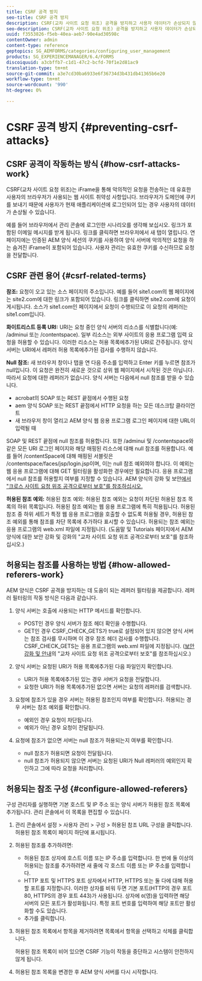 ```yaml
---
title: CSRF 공격 방지
seo-title: CSRF 공격 방지
description: CSRF(교차 사이트 요청 위조) 공격을 방지하고 사용자 데이터가 손상되지 않도록 보호하는 방법을 알아봅니다.
seo-description: CSRF(교차 사이트 요청 위조) 공격을 방지하고 사용자 데이터가 손상되지 않도록 보호하는 방법을 알아봅니다.
uuid: f3553826-f5eb-40ea-aeb7-90e4ad30598c
contentOwner: admin
content-type: reference
geptopics: SG_AEMFORMS/categories/configuring_user_management
products: SG_EXPERIENCEMANAGER/6.4/FORMS
discoiquuid: a3cbffb7-c1d1-47c2-bcfd-70f1e2d81ac9
translation-type: tm+mt
source-git-commit: a3e7cd30ba6933e6f36734d3b431db41365b6e20
workflow-type: tm+mt
source-wordcount: '990'
ht-degree: 0%

---
```



# CSRF 공격 방지 {#preventing-csrf-attacks}

## CSRF 공격이 작동하는 방식 {#how-csrf-attacks-work}

CSRF(교차 사이트 요청 위조)는 iFrame을 통해 악의적인 요청을 전송하는 데 유효한 사용자의 브라우저가 사용되는 웹 사이트 취약성 사항입니다. 브라우저가 도메인에 쿠키를 보내기 때문에 사용자가 현재 애플리케이션에 로그인되어 있는 경우 사용자의 데이터가 손상될 수 있습니다.

예를 들어 브라우저에서 관리 콘솔에 로그인한 시나리오를 생각해 보십시오. 링크가 포함된 이메일 메시지를 받게 됩니다. 링크를 클릭하면 브라우저에서 새 탭이 열립니다. 연 페이지에는 인증된 AEM 양식 세션의 쿠키를 사용하여 양식 서버에 악의적인 요청을 하는 숨겨진 iFrame이 포함되어 있습니다. 사용자 관리는 유효한 쿠키를 수신하므로 요청을 전달합니다.

## CSRF 관련 용어 {#csrf-related-terms}

**참조:** 요청이 오고 있는 소스 페이지의 주소입니다. 예를 들어 site1.com의 웹 페이지에는 site2.com에 대한 링크가 포함되어 있습니다. 링크를 클릭하면 site2.com에 요청이 게시됩니다. 소스가 site1.com인 페이지에서 요청이 수행되므로 이 요청의 레퍼러는 site1.com입니다.

**화이트리스트 등록 URI:** URI는 요청 중인 양식 서버의 리소스를 식별합니다(예: /adminui 또는 /contentspace). 일부 리소스는 외부 사이트의 응용 프로그램 입력 요청을 허용할 수 있습니다. 이러한 리소스는 허용 목록에추가된 URI로 간주됩니다. 양식 서버는 URI에서 레퍼러 허용 목록에추가된 검사를 수행하지 않습니다.

**Null 참조:** 새 브라우저 창이나 탭을 연 다음 주소를 입력하고 Enter 키를 누르면 참조가 null입니다. 이 요청은 완전히 새로운 것으로 상위 웹 페이지에서 시작된 것은 아닙니다.따라서 요청에 대한 레퍼러가 없습니다. 양식 서버는 다음에서 null 참조를 받을 수 있습니다.

* acrobat의 SOAP 또는 REST 끝점에서 수행된 요청
* aem 양식 SOAP 또는 REST 끝점에서 HTTP 요청을 하는 모든 데스크탑 클라이언트
* 새 브라우저 창이 열리고 AEM 양식 웹 응용 프로그램 로그인 페이지에 대한 URL이 입력될 때

SOAP 및 REST 끝점에 null 참조를 허용합니다. 또한 /adminui 및 /contentspace와 같은 모든 URI 로그인 페이지와 해당 매핑된 리소스에 대해 null 참조를 허용합니다. 예를 들어 /contentSpace에 대해 매핑된 서블릿은 /contentspace/faces/jsp/login.jsp이며, 이는 null 참조 예외여야 합니다. 이 예외는 웹 응용 프로그램에 대해 GET 필터링을 활성화한 경우에만 필요합니다. 응용 프로그램에서 null 참조를 허용할지 여부를 지정할 수 있습니다. AEM 양식의 강화 및 보안[에서 &quot;크로스 사이트 요청 위조 공격으로부터 보호&quot;를 참조하십시오.](https://help.adobe.com/en_US/livecycle/11.0/HardeningSecurity/index.html)

**허용된 참조 예외:** 허용된 참조 예외: 허용된 참조 예외는 요청이 차단된 허용된 참조 목록의 하위 목록입니다. 허용된 참조 예외는 웹 응용 프로그램에 특히 적용됩니다. 허용된 참조 중 하위 세트가 특정 웹 응용 프로그램을 호출할 수 없도록 허용될 경우, 허용된 참조 예외를 통해 참조를 차단 목록에 추가하다 표시할 수 있습니다. 허용되는 참조 예외는 응용 프로그램의 web.xml 파일에 지정됩니다. (도움말 및 Tutorials 페이지에서 AEM 양식에 대한 보안 강화 및 강화의 &quot;교차 사이트 요청 위조 공격으로부터 보호&quot;를 참조하십시오.)

## 허용되는 참조를 사용하는 방법 {#how-allowed-referers-work}

AEM 양식은 CSRF 공격을 방지하는 데 도움이 되는 레퍼러 필터링을 제공합니다. 레퍼러 필터링의 작동 방식은 다음과 같습니다.

1. 양식 서버는 호출에 사용되는 HTTP 메서드를 확인합니다.

   * POST인 경우 양식 서버가 참조 헤더 확인을 수행합니다.
   * GET인 경우 CSRF_CHECK_GETS가 true로 설정되어 있지 않으면 양식 서버는 참조 검사를 무시하며 이 경우 참조 헤더 검사를 수행합니다. CSRF_CHECK_GETS는 응용 프로그램의 web.xml 파일에 지정됩니다. ([보안 강화 및 안내](https://help.adobe.com/en_US/livecycle/11.0/HardeningSecurity/index.html)의 &quot;교차 사이트 요청 위조 공격으로부터 보호&quot;를 참조하십시오.)

1. 양식 서버는 요청된 URI가 허용 목록에추가된 다음 파일인지 확인합니다.

   * URI가 허용 목록에추가된 있는 경우 서버가 요청을 전달합니다.
   * 요청한 URI가 허용 목록에추가된 없으면 서버는 요청의 레퍼러를 검색합니다.

1. 요청에 참조가 있을 경우 서버는 허용된 참조인지 여부를 확인합니다. 허용되는 경우 서버는 참조 예외를 확인합니다.

   * 예외인 경우 요청이 차단됩니다.
   * 예외가 아닌 경우 요청이 전달됩니다.

1. 요청에 참조가 없으면 서버는 null 참조가 허용되는지 여부를 확인합니다.

   * null 참조가 허용되면 요청이 전달됩니다.
   * null 참조가 허용되지 않으면 서버는 요청된 URI가 Null 레퍼러의 예외인지 확인하고 그에 따라 요청을 처리합니다.

## 허용되는 참조 구성 {#configure-allowed-referers}

구성 관리자를 실행하면 기본 호스트 및 IP 주소 또는 양식 서버가 허용된 참조 목록에 추가됩니다. 관리 콘솔에서 이 목록을 편집할 수 있습니다.

1. 관리 콘솔에서 설정 > 사용자 관리 > 구성 > 허용된 참조 URL 구성을 클릭합니다.허용된 참조 목록이 페이지 하단에 표시됩니다.
1. 허용된 참조를 추가하려면:

   * 허용된 참조 상자에 호스트 이름 또는 IP 주소를 입력합니다. 한 번에 둘 이상의 허용되는 참조를 추가하려면 새 줄에 각 호스트 이름 또는 IP 주소를 입력합니다.
   * HTTP 포트 및 HTTPS 포트 상자에서 HTTP, HTTPS 또는 둘 다에 대해 허용할 포트를 지정합니다. 이러한 상자를 비워 두면 기본 포트(HTTP의 경우 포트 80, HTTPS의 경우 포트 443)가 사용됩니다. 상자에 `0`(영)을 입력하면 해당 서버의 모든 포트가 활성화됩니다. 특정 포트 번호를 입력하여 해당 포트만 활성화할 수도 있습니다.
   * 추가를 클릭합니다.

1. 허용된 참조 목록에서 항목을 제거하려면 목록에서 항목을 선택하고 삭제를 클릭합니다.

   허용된 참조 목록이 비어 있으면 CSRF 기능이 작동을 중단하고 시스템이 안전하지 않게 됩니다.

1. 허용된 참조 목록을 변경한 후 AEM 양식 서버를 다시 시작합니다.

